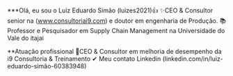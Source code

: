 ***Olá, eu sou o Luiz Eduardo Simão (luizes2021)👍
✨CEO & Consultor senior na (www.consultoriai9.com) e doutor em engenharia de Produção.
📚Professor e Pesquisador em Supply Chain Management na Universidade do Vale do itajai

**Atuação profissional
🚀CEO & Consultor em melhoria de desempenho da i9 Consultoria & Treinamento
✔ Meu contato Linkedin (linkedin.com/in/luiz-eduardo-simão-60383948)
